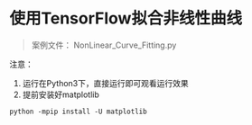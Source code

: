 
# 使用TensorFlow拟合非线性曲线

> 案例文件：
> NonLinear_Curve_Fitting.py

注意：
1. 运行在Python3下，直接运行即可观看运行效果
2. 提前安装好matplotlib
```
python -mpip install -U matplotlib
```
